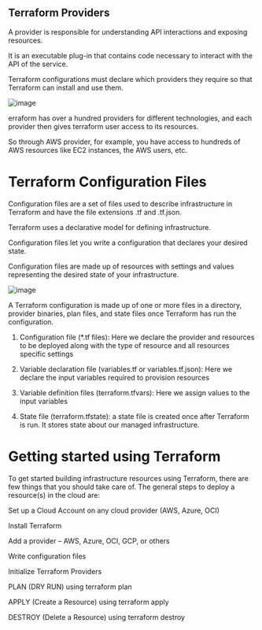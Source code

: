 ## Terraform Providers

A provider is responsible for understanding API interactions and exposing resources. 

It is an executable plug-in that contains code necessary to interact with the API of the service. 

Terraform configurations must declare which providers they require so that Terraform can install and use them.


![image](https://github.com/user-attachments/assets/9578aa17-4c1f-4e97-adca-ecb40526a612)

erraform has over a hundred providers for different technologies, and each provider then gives terraform user access to its resources.

So through AWS provider, for example, you have access to hundreds of AWS resources like EC2 instances, the AWS users, etc.


# Terraform Configuration Files

Configuration files are a set of files used to describe infrastructure in Terraform and have the file extensions .tf and .tf.json.

Terraform uses a declarative model for defining infrastructure. 

Configuration files let you write a configuration that declares your desired state. 

Configuration files are made up of resources with settings and values representing the desired state of your infrastructure.


![image](https://github.com/user-attachments/assets/24f958fa-df66-4d47-9fee-a2bd29952d4e)

A Terraform configuration is made up of one or more files in a directory, provider binaries, plan files, and state files once Terraform has run the configuration.

1. Configuration file (*.tf files): Here we declare the provider and resources to be deployed along with the type of resource and all resources specific settings

2. Variable declaration file (variables.tf or variables.tf.json): Here we declare the input variables required to provision resources

3. Variable definition files (terraform.tfvars): Here we assign values to the input variables

4. State file (terraform.tfstate): a state file is created once after Terraform is run. It stores state about our managed infrastructure.

# Getting started using Terraform

To get started building infrastructure resources using Terraform, there are few things that you should take care of. The general steps to deploy a resource(s) in the cloud are:

Set up a Cloud Account on any cloud provider (AWS, Azure, OCI)

Install Terraform

Add a provider – AWS, Azure, OCI, GCP, or others

Write configuration files

Initialize Terraform Providers

PLAN (DRY RUN) using terraform plan

APPLY (Create a Resource) using terraform apply

DESTROY (Delete a Resource) using terraform destroy


